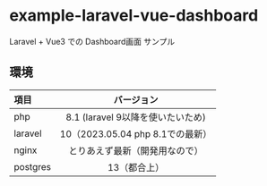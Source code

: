 # example-laravel-vue-dashboard
Laravel + Vue3 での Dashboard画面 サンプル

## 環境
|項目|バージョン|
|:---|:---:|
|php|8.1 (laravel 9以降を使いたいため)|
|laravel|10（2023.05.04 php 8.1での最新）|
|nginx|とりあえず最新（開発用なので）|
|postgres|13（都合上）|